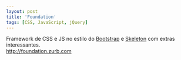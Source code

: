 ```yaml
---
layout: post
title: 'Foundation'
tags: [CSS, JavaScript, jQuery]
---
```


Framework de CSS e JS no estilo do [Bootstrap](http://twitter.github.com/bootstrap) e [Skeleton](http://getskeleton.com) com extras interessantes.<br>
<http://foundation.zurb.com>
